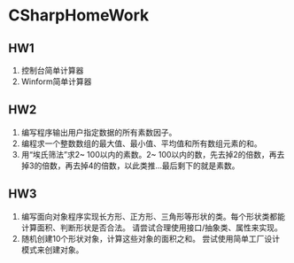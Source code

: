 # CSharpHomeWork

## HW1
1. 控制台简单计算器
2. Winform简单计算器

## HW2
1. 编写程序输出用户指定数据的所有素数因子。
2. 编程求一个整数数组的最大值、最小值、平均值和所有数组元素的和。
3. 用“埃氏筛法”求2~ 100以内的素数。2~ 100以内的数，先去掉2的倍数，再去掉3的倍数，再去掉4的倍数，以此类推...最后剩下的就是素数。

## HW3
1. 编写面向对象程序实现长方形、正方形、三角形等形状的类。每个形状类都能计算面积、判断形状是否合法。 请尝试合理使用接口/抽象类、属性来实现。
2. 随机创建10个形状对象，计算这些对象的面积之和。 尝试使用简单工厂设计模式来创建对象。
